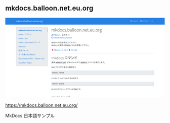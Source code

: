 ## mkdocs.balloon.net.eu.org

![](docs/ogp.png)

<https://mkdocs.balloon.net.eu.org/>

MkDocs 日本語サンプル
